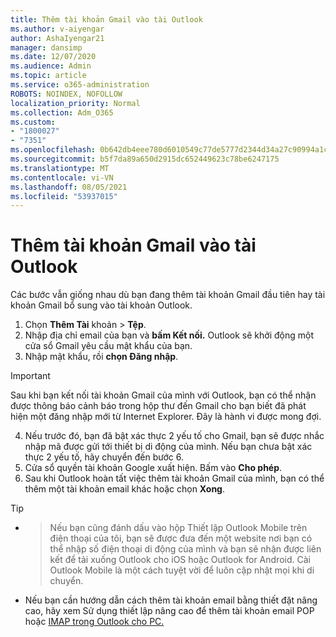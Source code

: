 ```yaml
---
title: Thêm tài khoản Gmail vào tài Outlook
ms.author: v-aiyengar
author: AshaIyengar21
manager: dansimp
ms.date: 12/07/2020
ms.audience: Admin
ms.topic: article
ms.service: o365-administration
ROBOTS: NOINDEX, NOFOLLOW
localization_priority: Normal
ms.collection: Adm_O365
ms.custom:
- "1800027"
- "7351"
ms.openlocfilehash: 0b642db4eee780d6010549c77de5777d2344d34a27c90994a1c7759bdd9ffc07
ms.sourcegitcommit: b5f7da89a650d2915dc652449623c78be6247175
ms.translationtype: MT
ms.contentlocale: vi-VN
ms.lasthandoff: 08/05/2021
ms.locfileid: "53937015"
---
```

# <a name="add-a-gmail-account-to-outlook"></a>Thêm tài khoản Gmail vào tài Outlook

Các bước vẫn giống nhau dù bạn đang thêm tài khoản Gmail đầu tiên hay tài khoản Gmail bổ sung vào tài khoản Outlook.

1. Chọn **Thêm Tài** khoản  >  **Tệp**.
1. Nhập địa chỉ email của bạn và **bấm Kết nối.** Outlook sẽ khởi động một cửa sổ Gmail yêu cầu mật khẩu của bạn. 
1. Nhập mật khẩu, rồi **chọn Đăng nhập**.
> [!IMPORTANT]
> Sau khi bạn kết nối tài khoản Gmail của mình với Outlook, bạn có thể nhận được thông báo cảnh báo trong hộp thư đến Gmail cho bạn biết đã phát hiện một đăng nhập mới từ Internet Explorer. Đây là hành vi được mong đợi.
4. Nếu trước đó, bạn đã bật xác thực 2 yếu tố cho Gmail, bạn sẽ được nhắc nhập mã được gửi tới thiết bị di động của mình. Nếu bạn chưa bật xác thực 2 yếu tố, hãy chuyển đến bước 6.
1. Cửa sổ quyền tài khoản Google xuất hiện. Bấm vào **Cho phép**.
1. Sau khi Outlook hoàn tất việc thêm tài khoản Gmail của mình, bạn có thể thêm một tài khoản email khác hoặc chọn **Xong**.
> [!TIP]
- > Nếu bạn cũng đánh dấu vào hộp Thiết lập Outlook Mobile trên điện thoại của tôi, bạn sẽ được đưa đến một website nơi bạn có thể nhập số điện thoại di động của mình và bạn sẽ nhận được liên kết để tải xuống Outlook cho iOS hoặc Outlook for Android. Cài Outlook Mobile là một cách tuyệt vời để luôn cập nhật mọi khi di chuyển.
- Nếu bạn cần hướng dẫn cách thêm tài khoản email bằng thiết đặt nâng cao, hãy xem Sử dụng thiết lập nâng cao để thêm tài khoản email POP hoặc [IMAP trong Outlook cho PC.](https://support.microsoft.com/office/change-or-update-email-account-settings-in-outlook-for-windows-560a9065-3c3a-4ec5-a24f-cdb9a8d622a2#bkmk_advanced)
